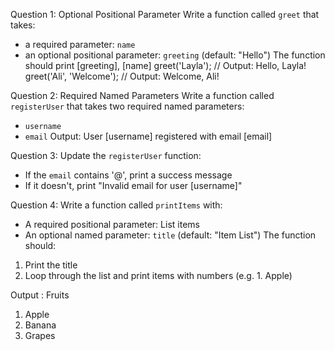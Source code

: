 Question 1: Optional Positional Parameter
Write a function called `greet` that takes:
- a required parameter: `name`
- an optional positional parameter: `greeting` (default: "Hello")
The function should print [greeting], [name]
greet('Layla'); // Output: Hello, Layla!
greet('Ali', 'Welcome'); // Output: Welcome, Ali!

Question 2: Required Named Parameters
Write a function called `registerUser` that takes two required named parameters:
- `username`
- `email`
Output:
User [username] registered with email [email]

Question 3:
Update the `registerUser` function:
- If the `email` contains '@', print a success message
- If it doesn't, print "Invalid email for user [username]"

  
Question 4:
Write a function called `printItems` with:
- A required positional parameter: List<String> items
- An optional named parameter: `title` (default: "Item List")
The function should:
1. Print the title
2. Loop through the list and print items with numbers (e.g. 1. Apple)

Output :
Fruits
1. Apple
2. Banana
3. Grapes
